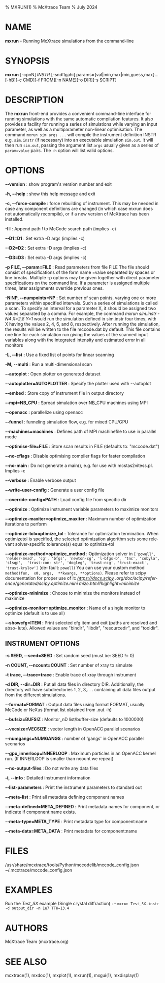 % MXRUN(1)
% McXtrace Team
% July 2024

# NAME

**mxrun** - Running McXtrace simulations from the command-line

# SYNOPSIS

**mxrun** [-cpnN] *INSTR* [-sndftgahi] params={val|min,max|min,guess,max}... [-hB][-c CMD][-f FROM][-n NAME][-o DIR][-s SCRIPT]

# DESCRIPTION

The **mxrun** front-end provides a convenient command-line interface for running
simulations with the same automatic compilation features. It also provides a
facility for running a series of simulations while varying an input
parameter, as well as a multiparameter non-linear optimisation. The command
`mxrun sim args ...` will compile the instrument definition INSTR e.g.
`sim.instr` (if necessary) into an executable simulation `sim.out`. It will
then run `sim.out`, passing the argument list `args` usually given as a
series of `param=value` pairs. The `-h` option will list valid options.

# OPTIONS

**--version**
:   show program's version number and exit

**-h, --help**
:   show this help message and exit

**-c, --force-compile**
:   force rebuilding of instrument. This may be needed in case any
    component definitions are changed (in which case mxrun does not automatically
    recompile), or if a new version of McXtrace has been installed.

**-I I**
:   Append path *I* to McCode search path (implies -c)

**--D1=D1**
:   Set extra -D args (implies -c)

**--D2=D2**
:   Set extra -D args (implies -c)

**--D3=D3**
:   Set extra -D args (implies -c)

**-p FILE, --param=FILE**
:   Read parameters from file FILE
    The file should consist of specifications of the form name =value separated
    by spaces or line breaks. Multiple -p options may be given together with 
    direct parameter specifications on the command line. If a parameter is 
    assigned multiple times, later assignments override previous ones.

**-N NP, --numpoints=NP**
:   Set number of scan points, varying one or more parameters within specified 
    intervals. Such a series of simulations is called a scan. To specify an interval 
    for a parameter X, it should be assigned two values separated by a comma. 
    For example, the command *mxrun sim.instr -N4 X=2,8 Y=1* would run the 
    simulation defined in sim.instr four times, with X having the values 2, 4, 6, 
    and 8, respectively. After running the simulation, the results will be written 
    to the file mccode.dat by default. This file contains one line for each 
    simulation run giving the values of the scanned input variables along with 
    the integrated intensity and estimated error in all monitors

**-L, --list**
:   Use a fixed list of points for linear scanning

**-M, --multi**
:   Run a multi-dimensional scan

**--autoplot**
:   Open plotter on generated dataset

**--autoplotter=AUTOPLOTTER**
:   Specify the plotter used with --autoplot

**--embed**
:   Store copy of instrument file in output directory

**--mpi=NB_CPU**
:   Spread simulation over NB_CPU machines using MPI

**--openacc**
:   parallelize using openacc

**--funnel**
:   funneling simulation flow, e.g. for mixed CPU/GPU

**--machines=machines**
:   Defines path of MPI machinefile to use in parallel mode

**--optimise-file=FILE**
:   Store scan results in FILE (defaults to: "mccode.dat")

**--no-cflags**
:   Disable optimising compiler flags for faster compilation

**--no-main**
:   Do not generate a main(), e.g. for  use  with  mcstas2vitess.pl.
    Implies -c

**--verbose**
:   Enable verbose output

**--write-user-config**
:   Generate a user config file

**--override-config=PATH**
:   Load config file from specific dir

**--optimize**
:   Optimize instrument variable parameters to maximize monitors

**--optimize-maxiter=optimize_maxiter**
:   Maximum number of optimization iterations to perform

**--optimize-tol=optimize_tol**
:   Tolerance  for  optimization  termination.  When  optimizetol is
    specified, the selected optimization algorithm sets  some  rele‐
    vant solver-specific tolerance(s) equal to optimize-tol

**--optimize-method=optimize_method**
:   Optimization  solver  in `['powell', 'nelder-mead', 'cg', 'bfgs',
    'newton-cg', 'l-bfgs-b', 'tnc', 'cobyla',  'slsqp',  'trust-con‐
    str', 'dogleg', 'trust-ncg', 'trust-exact', 'trust-krylov']` (de‐
    fault: `powell`) You can use your custom  method  `method(fun,  x0,
    args,  **kwargs, **options)`. Please refer to scipy documentation
    for proper use of it:  *https://docs.scipy  .org/doc/scipy/refer‐
    ence/generated/scipy.optimize.mini mize.html?highlight=minimize*

**--optimize-minimize**
:   Choose to minimize the monitors instead of maximize

**--optimize-monitor=optimize_monitor**
:   Name of a single monitor to optimize (default is to use all)

**--showcfg=ITEM**
:   Print  selected  cfg item and exit (paths are resolved and abso‐
    lute). Allowed values are "bindir", "libdir", "resourcedir", and
    "tooldir".

## INSTRUMENT OPTIONS

**-s SEED, --seed=SEED**
:   Set random seed (must be: SEED != 0)

**-n COUNT, --ncount=COUNT**
:   Set number of xray to simulate

**-t trace, --trace=trace**
:   Enable trace of xray through instrument

**-d DIR, --dir=DIR**
:   Put all data files in directory DIR. Additionally, the directory will have
    subdirectories 1, 2, 3,. . . containing all data files output from the 
    different simulations.

**--format=FORMAT**
:   Output  data  files using format FORMAT, usually McCode or NeXus
    (format list obtained from <instr>.out -h)

**--bufsiz=BUFSIZ**
:   Monitor_nD list/buffer-size (defaults to 1000000)

**--vecsize=VECSIZE**
:   vector length in OpenACC parallel scenarios

**--numgangs=NUMGANGS**
:   number of 'gangs' in OpenACC parallel scenarios

**--gpu_innerloop=INNERLOOP**
:   Maximum particles in an OpenACC kernel  run.  (If  INNERLOOP  is
    smaller than ncount we repeat)

**--no-output-files**
:   Do not write any data files

**-i, --info**
:   Detailed instrument information

**--list-parameters**
:   Print the instrument parameters to standard out

**--meta-list**
:   Print all metadata defining component names

**--meta-defined=META_DEFINED**
:   Print  metadata  names  for  component,  or  indicate
    if component:name exists.

**--meta-type=META_TYPE**
:   Print metadata type for component:name

**--meta-data=META_DATA**
:   Print metadata for component:name

# FILES

/usr/share/mcxtrace/tools/Python/mccodelib/mccode_config.json
~/.mcxtrace/mccode_config.json

# EXAMPLES

Run the *Test_SX* example (Single crystal diffraction)
:   - `mxrun Test_SX.instr -d output_dir -n 1e7 TTH=13.4`

# AUTHORS

McXtrace Team (mcxtrace.org)

# SEE ALSO

mcxtrace(1), mxdoc(1), mxplot(1), mxrun(1), mxgui(1), mxdisplay(1)

